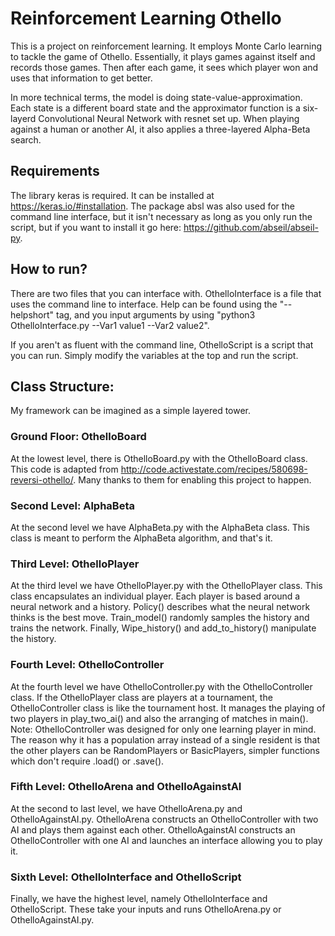 # Reinforcement Learning Othello

This is a project on reinforcement learning. It employs Monte Carlo learning to tackle the game of Othello. Essentially, it plays games against itself and records those games. Then after each game, it sees which player won and uses that information to get better.

In more technical terms, the model is doing state-value-approximation. Each state is a different board state and the approximator function is a six-layerd Convolutional Neural Network with resnet set up. When playing against a human or another AI, it also applies a three-layered Alpha-Beta search. 

## Requirements

The library keras is required. It can be installed at https://keras.io/#installation. The package absl was also used for the command line interface, but it isn't necessary as long as you only run the script, but if you want to install it go here: https://github.com/abseil/abseil-py.

## How to run?

There are two files that you can interface with. OthelloInterface is a file that uses the command line to interface. Help can be found using the "--helpshort" tag, and you input arguments by using "python3 OthelloInterface.py --Var1 value1 --Var2 value2".

If you aren't as fluent with the command line, OthelloScript is a script that you can run. Simply modify the variables at the top and run the script.

## Class Structure:

My framework can be imagined as a simple layered tower. 

### Ground Floor: OthelloBoard

At the lowest level, there is OthelloBoard.py with the OthelloBoard class. This code is adapted from http://code.activestate.com/recipes/580698-reversi-othello/. Many thanks to them for enabling this project to happen. 

### Second Level: AlphaBeta

At the second level we have AlphaBeta.py with the AlphaBeta class. This class is meant to perform the AlphaBeta algorithm, and that's it.

### Third Level: OthelloPlayer

At the third level we have OthelloPlayer.py with the OthelloPlayer class. This class encapsulates an individual player. Each player is based around a neural network and a history. Policy() describes what the neural network thinks is the best move. Train_model() randomly samples the history and trains the network. Finally, Wipe_history() and add_to_history() manipulate the history.

### Fourth Level: OthelloController

At the fourth level we have OthelloController.py with the OthelloController class. If the OthelloPlayer class are players at a tournament, the OthelloController class is like the tournament host. It manages the playing of two players in play_two_ai() and also the arranging of matches in main(). Note: OthelloController was designed for only one learning player in mind. The reason why it has a population array instead of a single resident is that the other players can be RandomPlayers or BasicPlayers, simpler functions which don't require .load() or .save().

### Fifth Level: OthelloArena and OthelloAgainstAI

At the second to last level, we have OthelloArena.py and OthelloAgainstAI.py. OthelloArena constructs an OthelloController with two AI and plays them against each other. OthelloAgainstAI constructs an OthelloController with one AI and launches an interface allowing you to play it.

### Sixth Level: OthelloInterface and OthelloScript

Finally, we have the highest level, namely OthelloInterface and OthelloScript. These take your inputs and runs OthelloArena.py or OthelloAgainstAI.py. 
